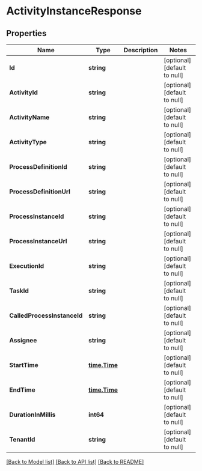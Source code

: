 # ActivityInstanceResponse

## Properties
Name | Type | Description | Notes
------------ | ------------- | ------------- | -------------
**Id** | **string** |  | [optional] [default to null]
**ActivityId** | **string** |  | [optional] [default to null]
**ActivityName** | **string** |  | [optional] [default to null]
**ActivityType** | **string** |  | [optional] [default to null]
**ProcessDefinitionId** | **string** |  | [optional] [default to null]
**ProcessDefinitionUrl** | **string** |  | [optional] [default to null]
**ProcessInstanceId** | **string** |  | [optional] [default to null]
**ProcessInstanceUrl** | **string** |  | [optional] [default to null]
**ExecutionId** | **string** |  | [optional] [default to null]
**TaskId** | **string** |  | [optional] [default to null]
**CalledProcessInstanceId** | **string** |  | [optional] [default to null]
**Assignee** | **string** |  | [optional] [default to null]
**StartTime** | [**time.Time**](time.Time.md) |  | [optional] [default to null]
**EndTime** | [**time.Time**](time.Time.md) |  | [optional] [default to null]
**DurationInMillis** | **int64** |  | [optional] [default to null]
**TenantId** | **string** |  | [optional] [default to null]

[[Back to Model list]](../README.md#documentation-for-models) [[Back to API list]](../README.md#documentation-for-api-endpoints) [[Back to README]](../README.md)

